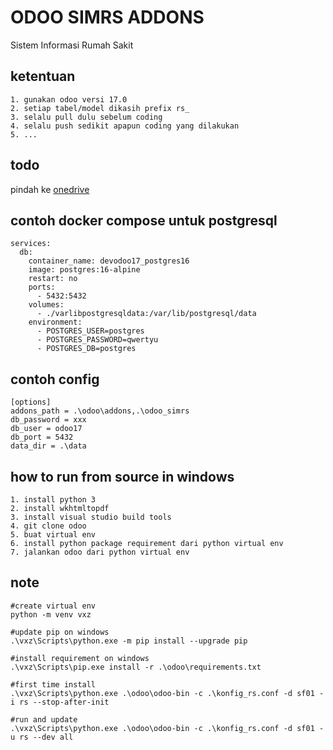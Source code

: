 # ODOO SIMRS ADDONS
Sistem Informasi Rumah Sakit  

## ketentuan
```
1. gunakan odoo versi 17.0
2. setiap tabel/model dikasih prefix rs_
3. selalu pull dulu sebelum coding
4. selalu push sedikit apapun coding yang dilakukan
5. ...
```

## todo
pindah ke [onedrive](https://1drv.ms/x/s!Aj-kfqqxTNGGkcY2GfYo_CTR6qU6Fg?e=rjZ3yX) 

## contoh docker compose untuk postgresql
```
services:
  db:
    container_name: devodoo17_postgres16
    image: postgres:16-alpine
    restart: no
    ports:
      - 5432:5432
    volumes:
      - ./varlibpostgresqldata:/var/lib/postgresql/data
    environment:
      - POSTGRES_USER=postgres
      - POSTGRES_PASSWORD=qwertyu
      - POSTGRES_DB=postgres
```

## contoh config
```
[options]
addons_path = .\odoo\addons,.\odoo_simrs
db_password = xxx
db_user = odoo17
db_port = 5432
data_dir = .\data
```

## how to run from source in windows
```
1. install python 3
2. install wkhtmltopdf
3. install visual studio build tools
4. git clone odoo
5. buat virtual env
6. install python package requirement dari python virtual env
7. jalankan odoo dari python virtual env
```

## note
```
#create virtual env
python -m venv vxz

#update pip on windows
.\vxz\Scripts\python.exe -m pip install --upgrade pip

#install requirement on windows
.\vxz\Scripts\pip.exe install -r .\odoo\requirements.txt

#first time install
.\vxz\Scripts\python.exe .\odoo\odoo-bin -c .\konfig_rs.conf -d sf01 -i rs --stop-after-init

#run and update
.\vxz\Scripts\python.exe .\odoo\odoo-bin -c .\konfig_rs.conf -d sf01 -u rs --dev all

```